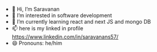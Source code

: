 - 👋 Hi, I’m Saravanan
- 👀 I’m interested in software development
- 🌱 I’m currently learning react and next JS and mongo DB 
- 📫 here is my linked in profile https://www.linkedin.com/in/saravanans57/
- 😄 Pronouns: he/him

<!---
Saravanan-57/Saravanan-57 is a ✨ special ✨ repository because its `README.md` (this file) appears on your GitHub profile.
You can click the Preview link to take a look at your changes.
--->
